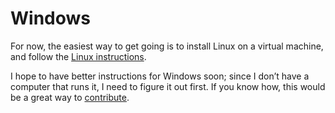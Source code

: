 # Windows

For now, the easiest way to get going is to install Linux on a virtual
machine, and follow the [Linux instructions](./linux.html).

I hope to have better instructions for Windows soon; since I don’t have a
computer that runs it, I need to figure it out first. If you know how, this
would be a great way to [contribute](https://github.com/intermezzOS/book).
